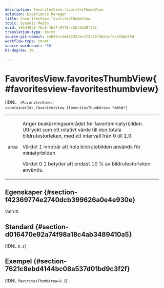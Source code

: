 ```yaml
---
description: FavoritesView.favoritesThumbView
solution: Experience Manager
title: FavoritesView.favoritesThumbView
topic: Dynamic Media
uuid: a95d4051-7bc1-4b3f-8478-c5b7ab28fa61
translation-type: tm+mt
source-git-commit: e4695cc4e882351ec3f2c55fd8a3cfca455bd79d
workflow-type: tm+mt
source-wordcount: '56'
ht-degree: 1%

---
```



# FavoritesView.favoritesThumbView{#favoritesview-favoritesthumbview}

[!DNL ` [FavoritesView.|<containerId>_favoritesView.]favoritesThumbArea= *`area`*`]

<table id="table_2B109D2F91E64B5382B31921C3780FA5"> 
 <tbody> 
  <tr> 
   <td colname="col1"> <p><span class="codeph"><span class="varname"> area</span></span> </p> </td> 
   <td colname="col2"> <p> Anger beskärningsområdet för favoritminiatyrbilden. Uttryckt som ett relativt värde till den totala bildrutestorleken, med ett intervall från <span class="codeph"> 0</span> till <span class="codeph"> 1.0</span>. </p> <p>Värdet <span class="codeph"> 1</span> innebär att hela bildrutebilden används för miniatyrbilden. </p> <p>Värdet <span class="codeph"> 0.1</span> betyder att endast 10 % av bildrutestorleken används. </p> </td> 
  </tr> 
 </tbody> 
</table>

## Egenskaper {#section-f42369774e2740dcb399626a0e4e930e}

Valfritt.

## Standard {#section-d016470e92a74f98a18c4ab3489410a5}

[!DNL `0.1`]

## Exempel {#section-7621c8ebd4144bc08a537d01bd9c3f2f}

[!DNL `favoritesThumbArea=0.5`]
